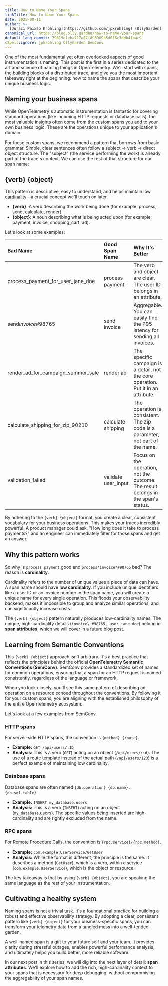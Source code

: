 ```yaml
---
title: How to Name Your Spans
linkTitle: How to Name Your Spans
date: 2025-08-11
author: >-
  [Juraci Paixão Kröhling](https://github.com/jpkrohling) (OllyGarden)
canonical_url: https://blog.olly.garden/how-to-name-your-spans
default_lang_commit: 79619e1eba717a87f893989b5d016c3ddb4fb4e9
cSpell:ignore: jpkrohling OllyGarden SemConv
---
```


One of the most fundamental yet often overlooked aspects of good instrumentation
is naming. This post is the first in a series dedicated to the art and science
of naming things in OpenTelemetry. We'll start with spans, the building blocks
of a distributed trace, and give you the most important takeaway right at the
beginning: how to name the spans that describe your unique business logic.

## Naming your business spans

While OpenTelemetry's automatic instrumentation is fantastic for covering
standard operations (like incoming HTTP requests or database calls), the most
valuable insights often come from the custom spans you add to your own business
logic. These are the operations unique to your application's domain.

For these custom spans, we recommend a pattern that borrows from basic grammar.
Simple, clear sentences often follow a subject -> verb -> direct object
structure. The "subject" (the service performing the work) is already part of
the trace's context. We can use the rest of that structure for our span name:

## {verb} {object}

This pattern is descriptive, easy to understand, and helps maintain low
[cardinality](/docs/concepts/glossary/#cardinality)—a crucial concept we'll
touch on later.

- **{verb}**: A verb describing the work being done (for example: process, send,
  calculate, render).
- **{object}**: A noun describing what is being acted upon (for example:
  payment, invoice, shopping_cart, ad).

Let's look at some examples:

| Bad Name                           | Good Span Name      | Why It's Better                                                                    |
| :--------------------------------- | :------------------ | :--------------------------------------------------------------------------------- |
| process_payment_for_user_jane_doe  | process payment     | The verb and object are clear. The user ID belongs in an attribute.                |
| send*invoice*#98765                | send invoice        | Aggregable. You can easily find the P95 latency for sending all invoices.          |
| render_ad_for_campaign_summer_sale | render ad           | The specific campaign is a detail, not the core operation. Put it in an attribute. |
| calculate_shipping_for_zip_90210   | calculate shipping  | The operation is consistent. The zip code is a parameter, not part of the name.    |
| validation_failed                  | validate user_input | Focus on the operation, not the outcome. The result belongs in the span's status.  |

By adhering to the `{verb} {object}` format, you create a clear, consistent
vocabulary for your business operations. This makes your traces incredibly
powerful. A product manager could ask, "How long does it take to process
payments?" and an engineer can immediately filter for those spans and get an
answer.

## Why this pattern works

So why is `process payment` good and `process*invoice*#98765` bad? The reason is
**cardinality**.

Cardinality refers to the number of unique values a piece of data can have. A
span name should have **low cardinality**. If you include unique identifiers
like a user ID or an invoice number in the span name, you will create a unique
name for every single operation. This floods your observability backend, makes
it impossible to group and analyze similar operations, and can significantly
increase costs.

The `{verb} {object}` pattern naturally produces low-cardinality names. The
unique, high-cardinality details (`invoice\_#98765, user_jane_doe`) belong in
**span attributes**, which we will cover in a future blog post.

## Learning from Semantic Conventions

This `{verb} {object}` approach isn't arbitrary. It's a best practice that
reflects the principles behind the official **OpenTelemetry Semantic Conventions
(SemConv)**. SemConv provides a standardized set of names for common operations,
ensuring that a span for an HTTP request is named consistently, regardless of
the language or framework.

When you look closely, you'll see this same pattern of describing an operation
on a resource echoed throughout the conventions. By following it for your custom
spans, you are aligning with the established philosophy of the entire
OpenTelemetry ecosystem.

Let's look at a few examples from SemConv.

### HTTP spans

For server-side HTTP spans, the convention is `{method} {route}`.

- **Example:** `GET /api/users/:ID`
- **Analysis:** This is a verb (`GET`) acting on an object (`/api/users/:id`).
  The use of a route template instead of the actual path (`/api/users/123`) is a
  perfect example of maintaining low cardinality.

### Database spans

Database spans are often named `{db.operation} {db.name}.{db.sql.table}`.

- **Example:** `INSERT my_database.users`
- **Analysis:** This is a verb (`INSERT`) acting on an object
  (`my_database`.users). The specific values being inserted are high-cardinality
  and are rightly excluded from the name.

### RPC spans

For Remote Procedure Calls, the convention is `{rpc.service}/{rpc.method}`.

- **Example:** `com.example.UserService/GetUser`
- **Analysis:** While the format is different, the principle is the same. It
  describes a method (`GetUser`), which is a verb, within a service
  (`com.example.UserService`), which is the object or resource.

The key takeaway is that by using `{verb} {object}`, you are speaking the same
language as the rest of your instrumentation.

## Cultivating a healthy system

Naming spans is not a trivial task. It's a foundational practice for building a
robust and effective observability strategy. By adopting a clear, consistent
pattern like `{verb} {object}` for your business-specific spans, you can
transform your telemetry data from a tangled mess into a well-tended garden.

A well-named span is a gift to your future self and your team. It provides
clarity during stressful outages, enables powerful performance analysis, and
ultimately helps you build better, more reliable software.

In our next post in this series, we will dig into the next layer of detail:
**span attributes**. We'll explore how to add the rich, high-cardinality context
to your spans that is necessary for deep debugging, without compromising the
aggregability of your span names.
